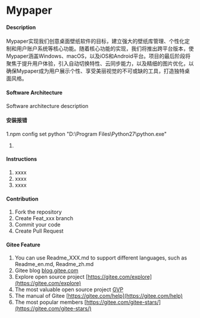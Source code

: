 # Mypaper

#### Description
Mypaper实现我们创意桌面壁纸软件的目标，建立强大的壁纸库管理、个性化定制和用户账户系统等核心功能。随着核心功能的实现，我们将推出跨平台版本，使Mypaper涵盖Windows、macOS，以及iOS和Android平台。项目的最后阶段将聚焦于提升用户体验，引入自动切换特性、云同步能力，以及精细的图片优化，以确保Mypaper成为用户展示个性、享受美丽视觉的不可或缺的工具，打造独特桌面风格。

#### Software Architecture
Software architecture description

#### 安装报错
1.npm config set python "D:\Program Files\Python27\python.exe"

1.
#### Instructions

1.  xxxx
2.  xxxx
3.  xxxx

#### Contribution

1.  Fork the repository
2.  Create Feat_xxx branch
3.  Commit your code
4.  Create Pull Request


#### Gitee Feature

1.  You can use Readme\_XXX.md to support different languages, such as Readme\_en.md, Readme\_zh.md
2.  Gitee blog [blog.gitee.com](https://blog.gitee.com)
3.  Explore open source project [https://gitee.com/explore](https://gitee.com/explore)
4.  The most valuable open source project [GVP](https://gitee.com/gvp)
5.  The manual of Gitee [https://gitee.com/help](https://gitee.com/help)
6.  The most popular members  [https://gitee.com/gitee-stars/](https://gitee.com/gitee-stars/)
